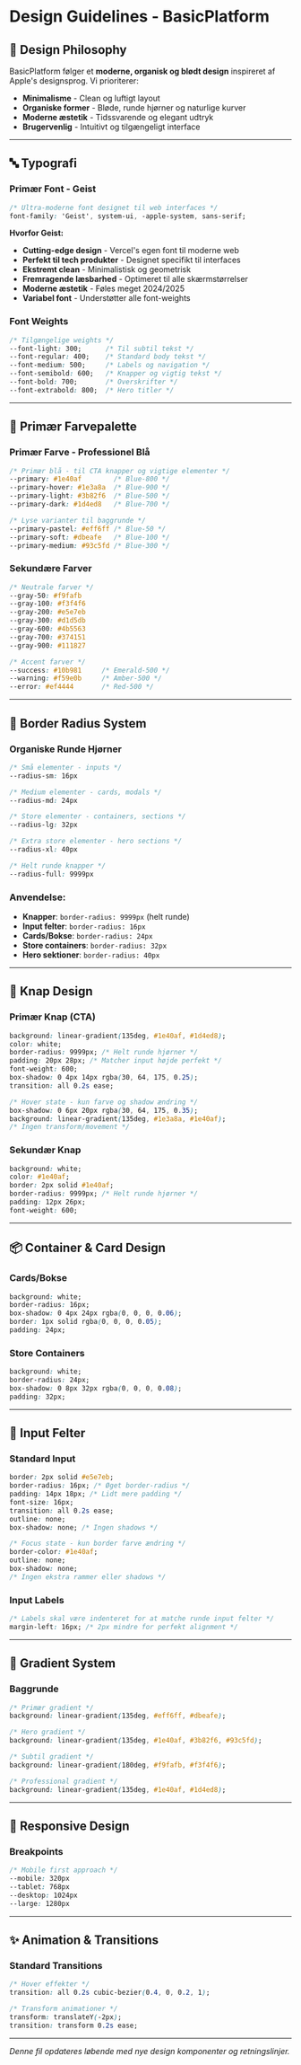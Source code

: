 # Design Guidelines - BasicPlatform

## 🎨 Design Philosophy

BasicPlatform følger et **moderne, organisk og blødt design** inspireret af Apple's designsprog. Vi prioriterer:

- **Minimalisme** - Clean og luftigt layout
- **Organiske former** - Bløde, runde hjørner og naturlige kurver
- **Moderne æstetik** - Tidssvarende og elegant udtryk
- **Brugervenlig** - Intuitivt og tilgængeligt interface

---

## 🔤 Typografi

### **Primær Font - Geist**
```css
/* Ultra-moderne font designet til web interfaces */
font-family: 'Geist', system-ui, -apple-system, sans-serif;
```

**Hvorfor Geist:**
- **Cutting-edge design** - Vercel's egen font til moderne web
- **Perfekt til tech produkter** - Designet specifikt til interfaces
- **Ekstremt clean** - Minimalistisk og geometrisk
- **Fremragende læsbarhed** - Optimeret til alle skærmstørrelser
- **Moderne æstetik** - Føles meget 2024/2025
- **Variabel font** - Understøtter alle font-weights

### **Font Weights**
```css
/* Tilgængelige weights */
--font-light: 300;      /* Til subtil tekst */
--font-regular: 400;    /* Standard body tekst */
--font-medium: 500;     /* Labels og navigation */
--font-semibold: 600;   /* Knapper og vigtig tekst */
--font-bold: 700;       /* Overskrifter */
--font-extrabold: 800;  /* Hero titler */
```

---

## 🎯 Primær Farvepalette

### **Primær Farve - Professionel Blå**
```css
/* Primær blå - til CTA knapper og vigtige elementer */
--primary: #1e40af        /* Blue-800 */
--primary-hover: #1e3a8a  /* Blue-900 */
--primary-light: #3b82f6  /* Blue-500 */
--primary-dark: #1d4ed8   /* Blue-700 */

/* Lyse varianter til baggrunde */
--primary-pastel: #eff6ff /* Blue-50 */
--primary-soft: #dbeafe   /* Blue-100 */
--primary-medium: #93c5fd /* Blue-300 */
```

### **Sekundære Farver**
```css
/* Neutrale farver */
--gray-50: #f9fafb
--gray-100: #f3f4f6
--gray-200: #e5e7eb
--gray-300: #d1d5db
--gray-600: #4b5563
--gray-700: #374151
--gray-900: #111827

/* Accent farver */
--success: #10b981     /* Emerald-500 */
--warning: #f59e0b     /* Amber-500 */
--error: #ef4444       /* Red-500 */
```

---

## 📐 Border Radius System

### **Organiske Runde Hjørner**
```css
/* Små elementer - inputs */
--radius-sm: 16px

/* Medium elementer - cards, modals */
--radius-md: 24px

/* Store elementer - containers, sections */
--radius-lg: 32px

/* Extra store elementer - hero sections */
--radius-xl: 40px

/* Helt runde knapper */
--radius-full: 9999px
```

### **Anvendelse:**
- **Knapper**: `border-radius: 9999px` (helt runde)
- **Input felter**: `border-radius: 16px`
- **Cards/Bokse**: `border-radius: 24px`
- **Store containers**: `border-radius: 32px`
- **Hero sektioner**: `border-radius: 40px`

---

## 🔘 Knap Design

### **Primær Knap (CTA)**
```css
background: linear-gradient(135deg, #1e40af, #1d4ed8);
color: white;
border-radius: 9999px; /* Helt runde hjørner */
padding: 20px 28px; /* Matcher input højde perfekt */
font-weight: 600;
box-shadow: 0 4px 14px rgba(30, 64, 175, 0.25);
transition: all 0.2s ease;

/* Hover state - kun farve og shadow ændring */
box-shadow: 0 6px 20px rgba(30, 64, 175, 0.35);
background: linear-gradient(135deg, #1e3a8a, #1e40af);
/* Ingen transform/movement */
```

### **Sekundær Knap**
```css
background: white;
color: #1e40af;
border: 2px solid #1e40af;
border-radius: 9999px; /* Helt runde hjørner */
padding: 12px 26px;
font-weight: 600;
```

---

## 📦 Container & Card Design

### **Cards/Bokse**
```css
background: white;
border-radius: 16px;
box-shadow: 0 4px 24px rgba(0, 0, 0, 0.06);
border: 1px solid rgba(0, 0, 0, 0.05);
padding: 24px;
```

### **Store Containers**
```css
background: white;
border-radius: 24px;
box-shadow: 0 8px 32px rgba(0, 0, 0, 0.08);
padding: 32px;
```

---

## 📝 Input Felter

### **Standard Input**
```css
border: 2px solid #e5e7eb;
border-radius: 16px; /* Øget border-radius */
padding: 14px 18px; /* Lidt mere padding */
font-size: 16px;
transition: all 0.2s ease;
outline: none;
box-shadow: none; /* Ingen shadows */

/* Focus state - kun border farve ændring */
border-color: #1e40af;
outline: none;
box-shadow: none;
/* Ingen ekstra rammer eller shadows */
```

### **Input Labels**
```css
/* Labels skal være indenteret for at matche runde input felter */
margin-left: 16px; /* 2px mindre for perfekt alignment */
```

---

## 🌈 Gradient System

### **Baggrunde**
```css
/* Primær gradient */
background: linear-gradient(135deg, #eff6ff, #dbeafe);

/* Hero gradient */
background: linear-gradient(135deg, #1e40af, #3b82f6, #93c5fd);

/* Subtil gradient */
background: linear-gradient(180deg, #f9fafb, #f3f4f6);

/* Professional gradient */
background: linear-gradient(135deg, #1e40af, #1d4ed8);
```

---

## 📱 Responsive Design

### **Breakpoints**
```css
/* Mobile first approach */
--mobile: 320px
--tablet: 768px
--desktop: 1024px
--large: 1280px
```

---

## ✨ Animation & Transitions

### **Standard Transitions**
```css
/* Hover effekter */
transition: all 0.2s cubic-bezier(0.4, 0, 0.2, 1);

/* Transform animationer */
transform: translateY(-2px);
transition: transform 0.2s ease;
```

---

*Denne fil opdateres løbende med nye design komponenter og retningslinjer.*
